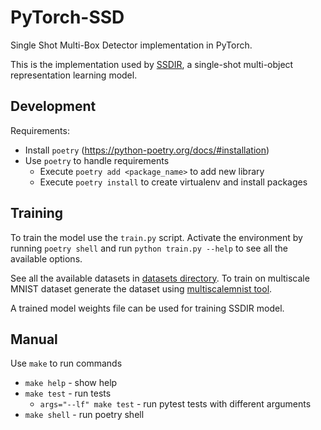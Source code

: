 # PyTorch-SSD

Single Shot Multi-Box Detector implementation in PyTorch.

This is the implementation used by [SSDIR](https://github.com/piotlinski/ssdir), a single-shot multi-object representation learning model.

## Development

Requirements:

- Install `poetry` (https://python-poetry.org/docs/#installation)
- Use `poetry` to handle requirements
  - Execute `poetry add <package_name>` to add new library
  - Execute `poetry install` to create virtualenv and install packages

## Training

To train the model use the `train.py` script. Activate the environment by running `poetry shell` and run `python train.py --help` to see all the available options.

See all the available datasets in [datasets directory](pytorch_ssd/data/datasets). To train on multiscale MNIST dataset generate the dataset using [multiscalemnist tool](https://github.com/piotlinski/multiscalemnist).

A trained model weights file can be used for training SSDIR model.

## Manual

Use `make` to run commands

- `make help` - show help
- `make test` - run tests
  - `args="--lf" make test` - run pytest tests with different arguments
- `make shell` - run poetry shell
